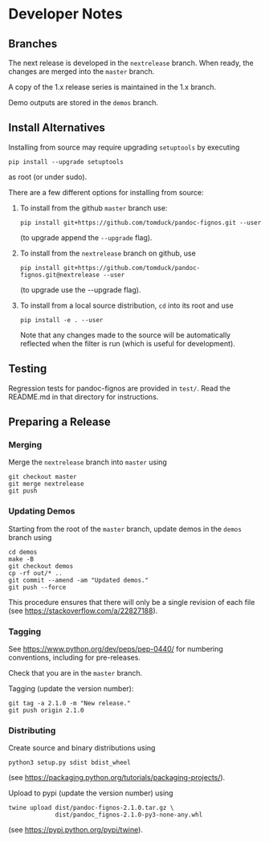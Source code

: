 
Developer Notes
===============
    
Branches
--------

The next release is developed in the `nextrelease` branch.  When ready, the changes are merged into the `master` branch.

A copy of the 1.x release series is maintained in the 1.x branch.

Demo outputs are stored in the `demos` branch.


Install Alternatives
--------------------

Installing from source may require upgrading `setuptools` by executing

    pip install --upgrade setuptools

as root (or under sudo).

There are a few different options for installing from source:
    
1) To install from the github `master` branch use:

       pip install git+https://github.com/tomduck/pandoc-fignos.git --user

   (to upgrade append the `--upgrade` flag).

2) To install from the `nextrelease` branch on github, use

       pip install git+https://github.com/tomduck/pandoc-fignos.git@nextrelease --user

   (to upgrade use the --upgrade flag).

3) To install from a local source distribution, `cd` into its root
   and use

       pip install -e . --user

   Note that any changes made to the source will be automatically
   reflected when the filter is run (which is useful for development).


Testing
-------

Regression tests for pandoc-fignos are provided in `test/`.  Read the README.md in that directory for instructions.


Preparing a Release
-------------------

### Merging ####

Merge the `nextrelease` branch into `master` using

    git checkout master
    git merge nextrelease
    git push


### Updating Demos ###

Starting from the root of the `master` branch, update demos in the `demos` branch using

    cd demos
    make -B
    git checkout demos
    cp -rf out/* ..
    git commit --amend -am "Updated demos."
    git push --force

This procedure ensures that there will only be a single revision of each file (see https://stackoverflow.com/a/22827188).


### Tagging ###

See https://www.python.org/dev/peps/pep-0440/ for numbering conventions, including for pre-releases.

Check that you are in the `master` branch.

Tagging  (update the version number):

    git tag -a 2.1.0 -m "New release."
    git push origin 2.1.0


### Distributing ###

Create source and binary distributions using

    python3 setup.py sdist bdist_wheel

(see https://packaging.python.org/tutorials/packaging-projects/).
    
Upload to pypi (update the version number) using

    twine upload dist/pandoc-fignos-2.1.0.tar.gz \
                 dist/pandoc_fignos-2.1.0-py3-none-any.whl

(see https://pypi.python.org/pypi/twine).
